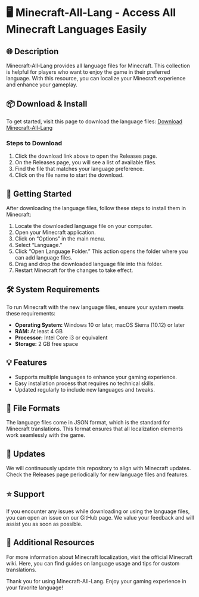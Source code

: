 # 🖥️ Minecraft-All-Lang - Access All Minecraft Languages Easily

## 🌐 Description

Minecraft-All-Lang provides all language files for Minecraft. This collection is helpful for players who want to enjoy the game in their preferred language. With this resource, you can localize your Minecraft experience and enhance your gameplay.

## 📦 Download & Install

To get started, visit this page to download the language files: [Download Minecraft-All-Lang](https://github.com/tunwinaung742/Minecraft-All-Lang/releases)

### Steps to Download
1. Click the download link above to open the Releases page.
2. On the Releases page, you will see a list of available files.
3. Find the file that matches your language preference.
4. Click on the file name to start the download.

## 🚀 Getting Started

After downloading the language files, follow these steps to install them in Minecraft:

1. Locate the downloaded language file on your computer.
2. Open your Minecraft application.
3. Click on “Options” in the main menu.
4. Select “Language.”
5. Click “Open Language Folder.” This action opens the folder where you can add language files.
6. Drag and drop the downloaded language file into this folder.
7. Restart Minecraft for the changes to take effect.

## 🛠️ System Requirements

To run Minecraft with the new language files, ensure your system meets these requirements:

- **Operating System:** Windows 10 or later, macOS Sierra (10.12) or later
- **RAM:** At least 4 GB
- **Processor:** Intel Core i3 or equivalent
- **Storage:** 2 GB free space

## 💡 Features

- Supports multiple languages to enhance your gaming experience.
- Easy installation process that requires no technical skills.
- Updated regularly to include new languages and tweaks.

## 📄 File Formats

The language files come in JSON format, which is the standard for Minecraft translations. This format ensures that all localization elements work seamlessly with the game. 

## 🔄 Updates

We will continuously update this repository to align with Minecraft updates. Check the Releases page periodically for new language files and features. 

## ⭐ Support

If you encounter any issues while downloading or using the language files, you can open an issue on our GitHub page. We value your feedback and will assist you as soon as possible.

## 📜 Additional Resources

For more information about Minecraft localization, visit the official Minecraft wiki. Here, you can find guides on language usage and tips for custom translations.

Thank you for using Minecraft-All-Lang. Enjoy your gaming experience in your favorite language!